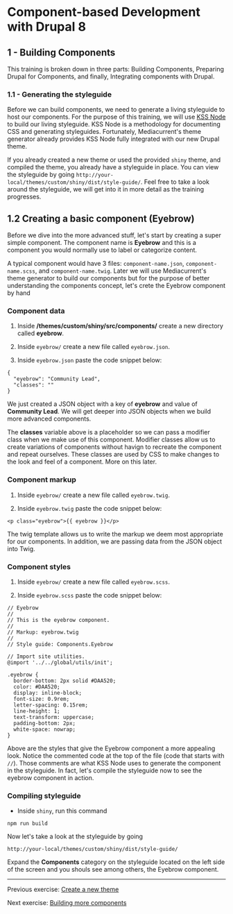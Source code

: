 # Component-based Development with Drupal 8

## 1 - Building Components
This training is broken down in three parts:  Building Components, Preparing Drupal for Components, and finally, Integrating components with Drupal.

### 1.1 - Generating the styleguide
Before we can build components, we need to generate a living styleguide to host our components.  For the purpose of this training, we will use [KSS Node](https://github.com/kss-node/kss-node) to build our living styleguide.  KSS Node is a methodology for documenting CSS and generating styleguides.  Fortunately, Mediacurrent's theme generator already provides KSS Node fully integrated with our new Drupal theme.

If you already created a new theme or used the provided `shiny` theme, and compiled the theme, you already have a styleguide in place.  You can view the styleguide by going `http://your-local/themes/custom/shiny/dist/style-guide/`.  Feel free to take a look around the styleguide, we will get into it in more detail as the training progresses.

## 1.2 Creating a basic component (Eyebrow)

Before we dive into the more advanced stuff, let's start by creating a super simple component.  The component name is **Eyebrow** and this is a component you would normally use to label or categorize content.

A typical component would have 3 files: `component-name.json`, `component-name.scss`, and `component-name.twig`.  Later we will use Mediacurrent's theme generator to build our components but for the purpose of better understanding the components concept, let's crete the Eyebrow component by hand


### Component data

1. Inside **/themes/custom/shiny/src/components/** create a new directory called **eyebrow**.

2. Inside `eyebrow/` create a new file called `eyebrow.json`.

3. Inside `eyebrow.json` paste the code snippet below:

```
{
  "eyebrow": "Community Lead",
  "classes": ""
}
```

We just created a JSON object with a key of **eyebrow** and value of **Community Lead**.  We will get deeper into JSON objects when we build more advanced components.

The **classes** variable above is a placeholder so we can pass a modifier class when we make use of this component.  Modifier classes allow us to create variations of components without havign to recreate the component and repeat ourselves.  These classes are used by CSS to make changes to the look and feel of a component.  More on this later.


### Component markup

1. Inside `eyebrow/` create a new file called `eyebrow.twig`.

2. Inside `eyebrow.twig` paste the code snippet below:

```
<p class="eyebrow">{{ eyebrow }}</p>
```

The twig template allows us to write the markup we deem most appropriate for our components.  In addition, we are passing data from the JSON object into Twig.


### Component styles

1. Inside `eyebrow/` create a new file called `eyebrow.scss`.

2. Inside `eyebrow.scss` paste the code snippet below:


```
// Eyebrow
//
// This is the eyebrow component.
//
// Markup: eyebrow.twig
//
// Style guide: Components.Eyebrow

// Import site utilities.
@import '../../global/utils/init';

.eyebrow {
  border-bottom: 2px solid #DAA520;
  color: #DAA520;
  display: inline-block;
  font-size: 0.9rem;
  letter-spacing: 0.15rem;
  line-height: 1;
  text-transform: uppercase;
  padding-bottom: 2px;
  white-space: nowrap;
}
```

Above are the styles that give the Eyebrow component a more appealing look.  Notice the commented code at the top of the file (code that starts with `//`).  Those comments are what KSS Node uses to generate the component in the styleguide.  In fact, let's compile the styleguide now to see the eyebrow component in action.

### Compiling styleguide

* Inside `shiny`, run this command

```
npm run build
```

Now let's take a look at the styleguide by going

```
http://your-local/themes/custom/shiny/dist/style-guide/
```

Expand the **Components** category on the styleguide located on the left side of the screen and you shouls see among others, the Eyebrow component.


---
Previous exercise:  [Create a new theme](1-new-theme.md)


Next exercise:  [Building more components](3-building-components.md)
